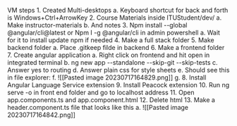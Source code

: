 VM steps
	1. Created Multi-desktops
		a. Keyboard shortcut for back and forth is Windows+Ctrl+ArrowKey
	2. Course Materials inside ITUStudent/dev/
		a. Make instructor-materials
		b. And notes
	3. Npm install --global @angular/cli@latest or Npm I -g @angular/cli in admin powershell
		a. Wait for it to install update npm if needed
	4. Make a full stack folder
	5. Make backend folder
		a. Place .gitkeep filde in backend
	6. Make a frontend folder
	7. Create angular application
		a. Right click on frontend and hit open in integrated terminal
		b. ng new app --standalone --skip-git --skip-tests
		c. Answer yes to routing
		d. Answer plain css for style sheets
		e. Should see this in file explorer:
		f. ![[Pasted image 20230717164829.png]]
		g. 
	8. Install Angular Language Service extension
	9. Install Peacock extension
	10. Run ng serve -o in front end folder and go to localhost address
	11. Open app.components.ts and app.component.html
	12. Delete html
	13. Make a header.component.ts file that looks like this
		a. ![[Pasted image 20230717164842.png]]


